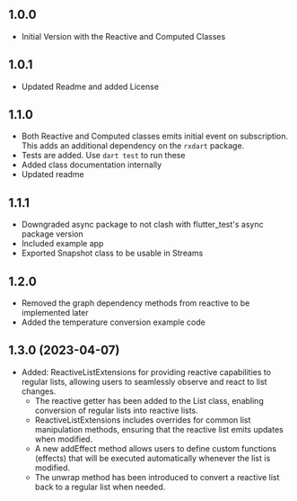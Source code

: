 ## 1.0.0

* Initial Version with the Reactive and Computed Classes

## 1.0.1

* Updated Readme and added License

## 1.1.0

* Both Reactive and Computed classes emits initial event on subscription. This adds an additional dependency on the `rxdart` package.
* Tests are added. Use `dart test` to run these
* Added class documentation internally
* Updated readme

## 1.1.1
* Downgraded async package to not clash with flutter_test's async package version
* Included example app
* Exported Snapshot class to be usable in Streams

## 1.2.0
* Removed the graph dependency methods from reactive to be implemented later
* Added the temperature conversion example code

## 1.3.0 (2023-04-07)
* Added: ReactiveListExtensions for providing reactive capabilities to regular lists, allowing users to seamlessly observe and react to list changes.
  * The reactive getter has been added to the List class, enabling conversion of regular lists into reactive lists.
  * ReactiveListExtensions includes overrides for common list manipulation methods, ensuring that the reactive list emits updates when modified.
  * A new addEffect method allows users to define custom functions (effects) that will be executed automatically whenever the list is modified.
  * The unwrap method has been introduced to convert a reactive list back to a regular list when needed.